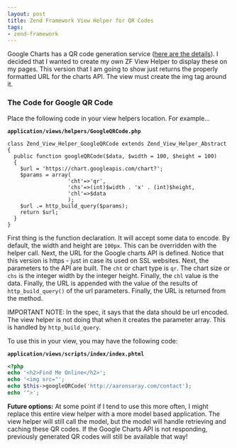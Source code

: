 ```yaml
---
layout: post
title: Zend Framework View Helper for QR Codes
tags:
- zend-framework
---
```

Google Charts has a QR code generation service ([here are the details](http://code.google.com/apis/chart/image/docs/gallery/qr_codes.html)).  I decided that I wanted to create my own ZF View Helper to display these on my pages.  This version that I am going to show just returns the properly formatted URL for the charts API.  The view must create the img tag around it.  

### The Code for Google QR Code

Place the following code in your view helpers location.  For example... 

**`application/views/helpers/GoogleQRCode.php`**
```php?start_inline=1
class Zend_View_Helper_GoogleQRCode extends Zend_View_Helper_Abstract
{
  public function googleQRCode($data, $width = 100, $height = 100)
  {
    $url = 'https://chart.googleapis.com/chart?';
    $params = array(
                   'cht'=>'qr',
                   'chs'=>(int)$width . 'x' . (int)$height,
                   'chl'=>$data
                   );
    $url .= http_build_query($params);
    return $url;
  }
}
```

First thing is the function declaration.  It will accept some data to encode.  By default, the width and height are `100px`.  This can be overridden with the helper call.  Next, the URL for the Google charts API is defined.  Notice that this version is https - just in case its used on SSL websites.  Next, the parameters to the API are built.  The `cht` or chart type is `qr`.  The chart size or `chs` is the integer width by the integer height.  Finally, the `chl` value is the data.  Finally, the URL is appended with the value of the results of `http_build_query()` of the url parameters.  Finally, the URL is returned from the method.

IMPORTANT NOTE: In the spec, it says that the data should be url encoded.  The view helper is not doing that when it creates the parameter array.  This is handled by `http_build_query`.

To use this in your view, you may have the following code:

**`application/views/scripts/index/index.phtml`**
```php
<?php
echo '<h2>Find Me Online</h2>';
echo '<img src="';
echo $this->googleQRCode('http://aaronsaray.com/contact');
echo '">';
```

**Future options:** At some point if I tend to use this more often, I might replace this entire view helper with a more model based application.  The view helper will still call the model, but the model will handle retrieving and caching these QR codes.  If the Google Charts API is not responding, previously generated QR codes will still be available that way!
